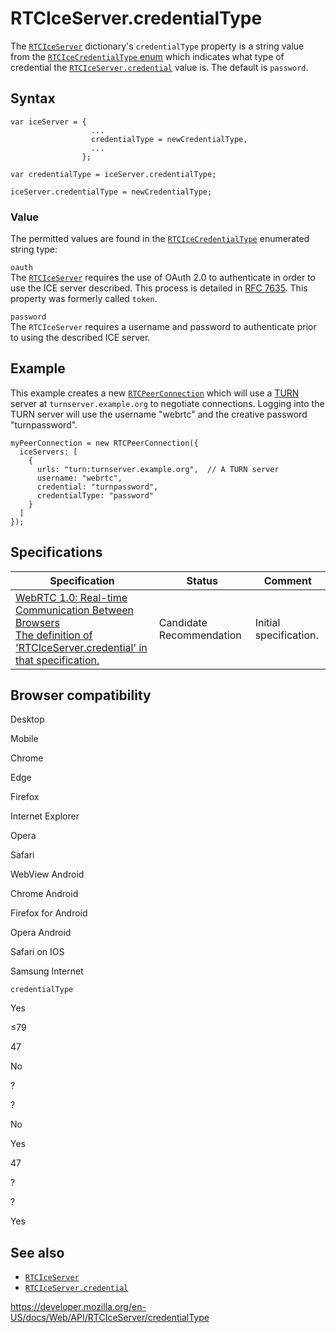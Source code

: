 # RTCIceServer.credentialType

The [`RTCIceServer`](../rtciceserver) dictionary's `credentialType` property is a string value from the [`RTCIceCredentialType` enum](#rtcicecredentialtype_enum) which indicates what type of credential the [`RTCIceServer.credential`](credential) value is. The default is `password`.

## Syntax

    var iceServer = {
                      ...
                      credentialType = newCredentialType,
                      ...
                    };

    var credentialType = iceServer.credentialType;

    iceServer.credentialType = newCredentialType;

### Value

The permitted values are found in the [`RTCIceCredentialType`](../rtcicecredentialtype) enumerated string type:

`oauth`  
The [`RTCIceServer`](../rtciceserver) requires the use of OAuth 2.0 to authenticate in order to use the ICE server described. This process is detailed in [RFC 7635](https://tools.ietf.org/html/rfc7635). This property was formerly called `token`.

`password`  
The `RTCIceServer` requires a username and password to authenticate prior to using the described ICE server.

## Example

This example creates a new [`RTCPeerConnection`](../rtcpeerconnection) which will use a [TURN](https://developer.mozilla.org/en-US/docs/Glossary/TURN) server at `turnserver.example.org` to negotiate connections. Logging into the TURN server will use the username "webrtc" and the creative password "turnpassword".

    myPeerConnection = new RTCPeerConnection({
      iceServers: [
        {
          urls: "turn:turnserver.example.org",  // A TURN server
          username: "webrtc",
          credential: "turnpassword",
          credentialType: "password"
        }
      ]
    });

## Specifications

<table><thead><tr class="header"><th>Specification</th><th>Status</th><th>Comment</th></tr></thead><tbody><tr class="odd"><td><a href="https://w3c.github.io/webrtc-pc/#dom-rtciceserver-credential">WebRTC 1.0: Real-time Communication Between Browsers<br />
<span class="small">The definition of 'RTCIceServer.credential' in that specification.</span></a></td><td><span class="spec-cr">Candidate Recommendation</span></td><td>Initial specification.</td></tr></tbody></table>

## Browser compatibility

Desktop

Mobile

Chrome

Edge

Firefox

Internet Explorer

Opera

Safari

WebView Android

Chrome Android

Firefox for Android

Opera Android

Safari on IOS

Samsung Internet

`credentialType`

Yes

≤79

47

No

?

?

No

Yes

47

?

?

Yes

## See also

- [`RTCIceServer`](../rtciceserver)
- [`RTCIceServer.credential`](credential)

<a href="https://developer.mozilla.org/en-US/docs/Web/API/RTCIceServer/credentialType" class="_attribution-link">https://developer.mozilla.org/en-US/docs/Web/API/RTCIceServer/credentialType</a>
